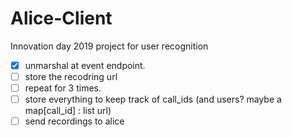 # Alice-Client

Innovation day 2019 project for user recognition



- [x] unmarshal at event endpoint.
- [ ] store the recodring url
- [ ] repeat for 3 times.
- [ ] store everything to keep track of call_ids (and users? maybe a map[call_id] : list url)
- [ ] send recordings to alice